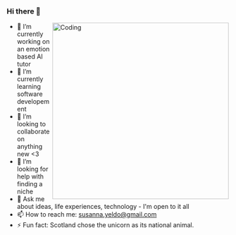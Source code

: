 ### Hi there 👋

<img align="right" alt="Coding" width="400" src="https://media.giphy.com/media/888R35MJTmDxQfRzfS/giphy.gif">

- 🔭 I’m currently working on an emotion based AI tutor
- 🌱 I’m currently learning software developement
- 👯 I’m looking to collaborate on anything new <3
- 🤔 I’m looking for help with finding a niche 
- 💬 Ask me about ideas, life experiences, technology - I'm open to it all
- 📫 How to reach me: susanna.yeldo@gmail.com
- ⚡ Fun fact: Scotland chose the unicorn as its national animal.

<!--
**susanyeldo/susanyeldo** is a ✨ _special_ ✨ repository because its `README.md` (this file) appears on your GitHub profile.

Here are some ideas to get you started:

- 🔭 I’m currently working on ...
- 🌱 I’m currently learning ...
- 👯 I’m looking to collaborate on ...
- 🤔 I’m looking for help with ...
- 💬 Ask me about ...
- 📫 How to reach me: ...
- 😄 Pronouns: ...
- ⚡ Fun fact: ...
-->
